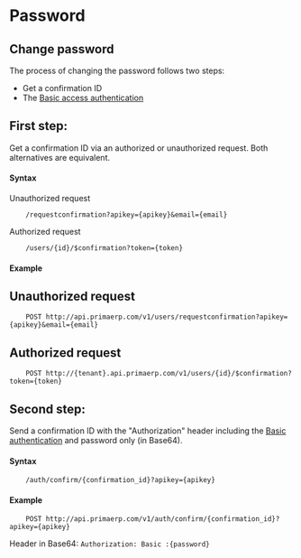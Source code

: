 Password
==

## Change password

The process of changing the password follows two steps:

- Get a confirmation ID
- The [Basic access authentication](http://en.wikipedia.org/wiki/Basic_access_authentication)

## First step:

Get a confirmation ID via an authorized or unauthorized request. Both alternatives are equivalent.

#### Syntax

Unauthorized request

		/requestconfirmation?apikey={apikey}&email={email}

Authorized request

		/users/{id}/$confirmation?token={token}

#### Example

## Unauthorized request

		POST http://api.primaerp.com/v1/users/requestconfirmation?apikey={apikey}&email={email}

## Authorized request

		POST http://{tenant}.api.primaerp.com/v1/users/{id}/$confirmation?token={token}

## Second step:

Send a confirmation ID with the "Authorization" header including 
the [Basic authentication](http://en.wikipedia.org/wiki/Basic_access_authentication) and password only (in Base64).

#### Syntax

		/auth/confirm/{confirmation_id}?apikey={apikey}

#### Example

		POST http://api.primaerp.com/v1/auth/confirm/{confirmation_id}?apikey={apikey}

Header in Base64: `Authorization: Basic :{password}`

